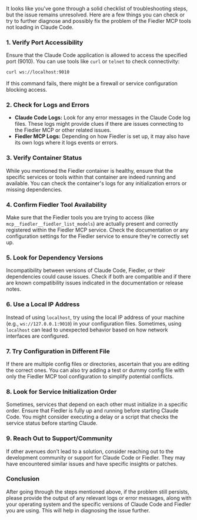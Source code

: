 It looks like you've gone through a solid checklist of troubleshooting steps, but the issue remains unresolved. Here are a few things you can check or try to further diagnose and possibly fix the problem of the Fiedler MCP tools not loading in Claude Code.

### 1. Verify Port Accessibility
Ensure that the Claude Code application is allowed to access the specified port (9010). You can use tools like `curl` or `telnet` to check connectivity:

```bash
curl ws://localhost:9010
```
If this command fails, there might be a firewall or service configuration blocking access.

### 2. Check for Logs and Errors
- **Claude Code Logs:** Look for any error messages in the Claude Code log files. These logs might provide clues if there are issues connecting to the Fiedler MCP or other related issues.
- **Fiedler MCP Logs:** Depending on how Fiedler is set up, it may also have its own logs where it logs events or errors.

### 3. Verify Container Status
While you mentioned the Fiedler container is healthy, ensure that the specific services or tools within that container are indeed running and available. You can check the container's logs for any initialization errors or missing dependencies.

### 4. Confirm Fiedler Tool Availability
Make sure that the Fiedler tools you are trying to access (like `mcp__fiedler__fiedler_list_models`) are actually present and correctly registered within the Fiedler MCP service. Check the documentation or any configuration settings for the Fiedler service to ensure they're correctly set up.

### 5. Look for Dependency Versions
Incompatibility between versions of Claude Code, Fiedler, or their dependencies could cause issues. Check if both are compatible and if there are known compatibility issues indicated in the documentation or release notes.

### 6. Use a Local IP Address
Instead of using `localhost`, try using the local IP address of your machine (e.g., `ws://127.0.0.1:9010`) in your configuration files. Sometimes, using `localhost` can lead to unexpected behavior based on how network interfaces are configured.

### 7. Try Configuration in Different File
If there are multiple config files or directories, ascertain that you are editing the correct ones. You can also try adding a test or dummy config file with only the Fiedler MCP tool configuration to simplify potential conflicts.

### 8. Look for Service Initialization Order
Sometimes, services that depend on each other must initialize in a specific order. Ensure that Fiedler is fully up and running before starting Claude Code. You might consider executing a delay or a script that checks the service status before starting Claude.

### 9. Reach Out to Support/Community
If other avenues don’t lead to a solution, consider reaching out to the development community or support for Claude Code or Fiedler. They may have encountered similar issues and have specific insights or patches.

### Conclusion
After going through the steps mentioned above, if the problem still persists, please provide the output of any relevant logs or error messages, along with your operating system and the specific versions of Claude Code and Fiedler you are using. This will help in diagnosing the issue further.
